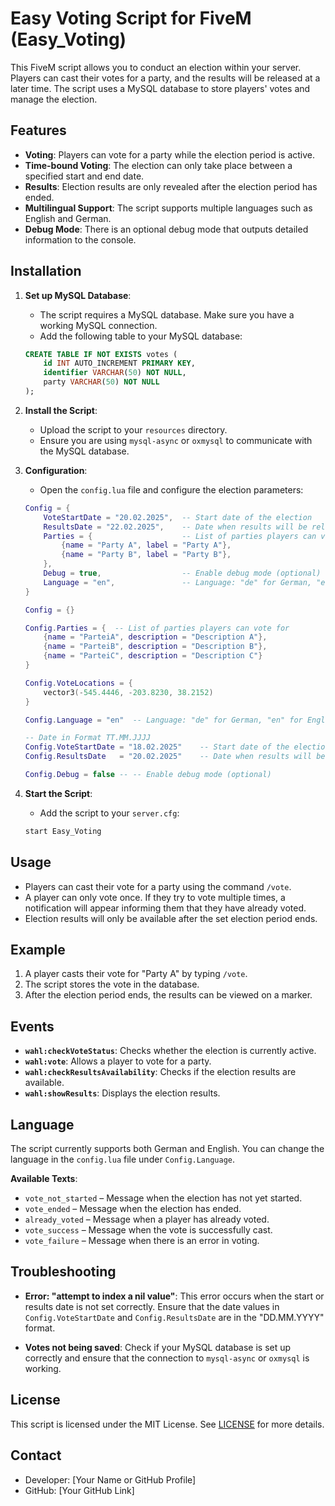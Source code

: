 # Easy Voting Script for FiveM (Easy_Voting)

This FiveM script allows you to conduct an election within your server. Players can cast their votes for a party, and the results will be released at a later time. The script uses a MySQL database to store players' votes and manage the election.

## Features

- **Voting**: Players can vote for a party while the election period is active.
- **Time-bound Voting**: The election can only take place between a specified start and end date.
- **Results**: Election results are only revealed after the election period has ended.
- **Multilingual Support**: The script supports multiple languages such as English and German.
- **Debug Mode**: There is an optional debug mode that outputs detailed information to the console.

## Installation

1. **Set up MySQL Database**:
    - The script requires a MySQL database. Make sure you have a working MySQL connection.
    - Add the following table to your MySQL database:

    ```sql
    CREATE TABLE IF NOT EXISTS votes (
        id INT AUTO_INCREMENT PRIMARY KEY,
        identifier VARCHAR(50) NOT NULL,
        party VARCHAR(50) NOT NULL
    );
    ```

2. **Install the Script**:
    - Upload the script to your `resources` directory.
    - Ensure you are using `mysql-async` or `oxmysql` to communicate with the MySQL database.

3. **Configuration**:
    - Open the `config.lua` file and configure the election parameters:

    ```lua
    Config = {
        VoteStartDate = "20.02.2025",  -- Start date of the election
        ResultsDate = "22.02.2025",    -- Date when results will be released
        Parties = {                    -- List of parties players can vote for
            {name = "Party A", label = "Party A"},
            {name = "Party B", label = "Party B"},
        },
        Debug = true,                  -- Enable debug mode (optional)
        Language = "en",               -- Language: "de" for German, "en" for English
    }

    Config = {}

    Config.Parties = {  -- List of parties players can vote for
        {name = "ParteiA", description = "Description A"},
        {name = "ParteiB", description = "Description B"},
        {name = "ParteiC", description = "Description C"}
    }

    Config.VoteLocations = {
        vector3(-545.4446, -203.8230, 38.2152)
    }

    Config.Language = "en"  -- Language: "de" for German, "en" for English

    -- Date in Format TT.MM.JJJJ
    Config.VoteStartDate = "18.02.2025"    -- Start date of the election
    Config.ResultsDate   = "20.02.2025"    -- Date when results will be released

    Config.Debug = false -- -- Enable debug mode (optional)
    ```

4. **Start the Script**:
    - Add the script to your `server.cfg`:

    ```bash
    start Easy_Voting
    ```

## Usage

- Players can cast their vote for a party using the command `/vote`.
- A player can only vote once. If they try to vote multiple times, a notification will appear informing them that they have already voted.
- Election results will only be available after the set election period ends.

## Example

1. A player casts their vote for "Party A" by typing `/vote`.
2. The script stores the vote in the database.
3. After the election period ends, the results can be viewed on a marker.

## Events

- **`wahl:checkVoteStatus`**: Checks whether the election is currently active.
- **`wahl:vote`**: Allows a player to vote for a party.
- **`wahl:checkResultsAvailability`**: Checks if the election results are available.
- **`wahl:showResults`**: Displays the election results.

## Language

The script currently supports both German and English. You can change the language in the `config.lua` file under `Config.Language`.

**Available Texts**:
- `vote_not_started` – Message when the election has not yet started.
- `vote_ended` – Message when the election has ended.
- `already_voted` – Message when a player has already voted.
- `vote_success` – Message when the vote is successfully cast.
- `vote_failure` – Message when there is an error in voting.

## Troubleshooting

- **Error: "attempt to index a nil value"**: This error occurs when the start or results date is not set correctly. Ensure that the date values in `Config.VoteStartDate` and `Config.ResultsDate` are in the "DD.MM.YYYY" format.
  
- **Votes not being saved**: Check if your MySQL database is set up correctly and ensure that the connection to `mysql-async` or `oxmysql` is working.

## License

This script is licensed under the MIT License. See [LICENSE](LICENSE) for more details.

## Contact

- Developer: [Your Name or GitHub Profile]
- GitHub: [Your GitHub Link]
